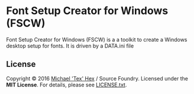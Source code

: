 # Font Setup Creator for Windows (FSCW)

Font Setup Creator for Windows (FSCW) is a a toolkit to create a Windows desktop setup for fonts. It is driven by a DATA.ini file


## License
Copyright © 2016 [Michael 'Tex' Hex](http://www.texhex.info/) / Source Foundry. Licensed under the **MIT License**. For details, please see [LICENSE.txt](https://github.com/source-foundry/Hack-test-win-installer/blob/master/LICENSE.txt).

